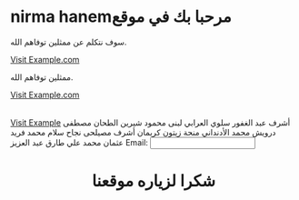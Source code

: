 <!DOCTYPE html>
<html lang="en">
<head>
    <meta charset="UTF-8">
    <meta nermahanim="viewport" content="width=device-width, initial-scale=1.0">
    <title>ممثلين قد توفاهم الله</title>
</head>
<body>
    <h1>nirma hanemمرحبا بك في موقع</h1>
    <p>سوف نتكلم عن ممثلين توفاهم الله.</p>
    <a href="https://wwwNirmahanem.">Visit Example.com</a>
</body>
</html>
<p>ممثلين توفاهم الله.</p>
<a href="https://www.nermahanem.com">Visit Example.com</a>

<ul>
</ul>
<ol>
</ol>
<table>
    <tr>
    </tr>
</table>
<a href="https://www.nermahanem.com" target="_blank" title="Go to Example">Visit Example</a>
أشرف عبد الغفور
سلوي العرابي
  لبنى محمود
شيرين الطحان
مصطفى درويش
محمد الأدنداني
منحة زيتون
كريمان
أشرف مصيلحى
نجاح سلام
محمد فريد
عثمان محمد علي
طارق عبد العزيز  
    <label for="email">Email:</label>
    <input type="email" id="email" name="email">
</form>
<!DOCTYPE html>
<html lang="en">
<head>
    <meta charset="UTF-8">
    <meta name="viewport" content="width=device-width, initial-scale=1.0">
    <title>nermahanem</title>
</head>
<body>
    <header>
        <h1>شكرا لزياره موقعنا</h1>
